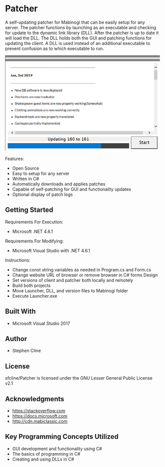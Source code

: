 # Patcher

A self-updating patcher for Mabinogi that can be easily setup for any server. The patcher functions by launching
as an executable and checking for update to the dynamic link library (DLL). After the patcher is up to date it 
will load the DLL. The DLL holds both the GUI and patching functions for updating the client. A DLL is used
instead of an additional executable to prevent confusion as to which executable to run.

![Program](https://github.com/sfcline/Patcher/blob/master/patcher.gif?raw=true)

Features:
* Open Source
* Easy to setup for any server
* Written in C#
* Automatically downloads and applies patches
* Capable of self-patching for GUI and functionality updates
* Optional display of patch logs

## Getting Started

Requirements For Execution:
* Microsoft .NET 4.6.1

Requirements For Modifying:
* Microsoft Visual Studio with .NET 4.6.1

Instructions:
* Change const string variables as needed in Program.cs and Form.cs
* Change website URL of browser or remove browser in C# forms Design
* Set versions of client and patcher both locally and remotely
* Build both projects
* Move Launcher, DLL, and version files to Mabinogi folder
* Execute Launcher.exe

## Built With

* Microsoft Visual Studio 2017

## Author

* Stephen Cline

## License

sfcline/Patcher is licensed under the GNU Lesser General Public License v2.1

## Acknowledgments

* https://stackoverflow.com
* https://docs.microsoft.com
* http://cdn.mabiclassic.com

## Key Programming Concepts Utilized

* GUI development and functionality using C#
* The basics of programming in C#
* Creating and using DLLs in C#
